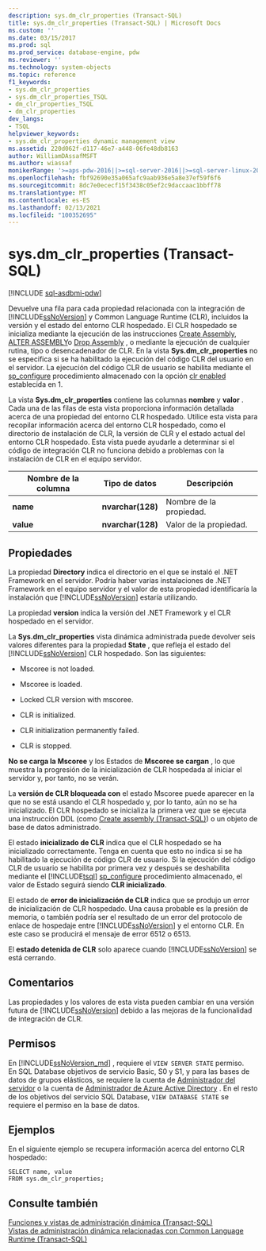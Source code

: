 ```yaml
---
description: sys.dm_clr_properties (Transact-SQL)
title: sys.dm_clr_properties (Transact-SQL) | Microsoft Docs
ms.custom: ''
ms.date: 03/15/2017
ms.prod: sql
ms.prod_service: database-engine, pdw
ms.reviewer: ''
ms.technology: system-objects
ms.topic: reference
f1_keywords:
- sys.dm_clr_properties
- sys.dm_clr_properties_TSQL
- dm_clr_properties_TSQL
- dm_clr_properties
dev_langs:
- TSQL
helpviewer_keywords:
- sys.dm_clr_properties dynamic management view
ms.assetid: 220d062f-d117-46e7-a448-06fe48db8163
author: WilliamDAssafMSFT
ms.author: wiassaf
monikerRange: '>=aps-pdw-2016||>=sql-server-2016||>=sql-server-linux-2017||=azuresqldb-mi-current'
ms.openlocfilehash: fbf92690e35a065afc9aab936e5a8e37ef59f6f6
ms.sourcegitcommit: 8dc7e0ececf15f3438c05ef2c9daccaac1bbff78
ms.translationtype: MT
ms.contentlocale: es-ES
ms.lasthandoff: 02/13/2021
ms.locfileid: "100352695"
---
```

# <a name="sysdm_clr_properties-transact-sql"></a>sys.dm_clr_properties (Transact-SQL)
[!INCLUDE [sql-asdbmi-pdw](../../includes/applies-to-version/sql-asdbmi-pdw.md)]

  Devuelve una fila para cada propiedad relacionada con la integración de [!INCLUDE[ssNoVersion](../../includes/ssnoversion-md.md)] y Common Language Runtime (CLR), incluidos la versión y el estado del entorno CLR hospedado. El CLR hospedado se inicializa mediante la ejecución de las instrucciones [Create Assembly](../../t-sql/statements/create-assembly-transact-sql.md), [ALTER ASSEMBLY](../../t-sql/statements/alter-assembly-transact-sql.md)o [Drop Assembly](../../t-sql/statements/drop-assembly-transact-sql.md) , o mediante la ejecución de cualquier rutina, tipo o desencadenador de CLR. En la vista **Sys.dm_clr_properties** no se especifica si se ha habilitado la ejecución del código CLR del usuario en el servidor. La ejecución del código CLR de usuario se habilita mediante el [sp_configure](../../relational-databases/system-stored-procedures/sp-configure-transact-sql.md) procedimiento almacenado con la opción [clr enabled](../../database-engine/configure-windows/clr-enabled-server-configuration-option.md) establecida en 1.  
  
 La vista **Sys.dm_clr_properties** contiene las columnas **nombre** y **valor** . Cada una de las filas de esta vista proporciona información detallada acerca de una propiedad del entorno CLR hospedado. Utilice esta vista para recopilar información acerca del entorno CLR hospedado, como el directorio de instalación de CLR, la versión de CLR y el estado actual del entorno CLR hospedado. Esta vista puede ayudarle a determinar si el código de integración CLR no funciona debido a problemas con la instalación de CLR en el equipo servidor.  
  
|Nombre de la columna|Tipo de datos|Descripción|  
|-----------------|---------------|-----------------|  
|**name**|**nvarchar(128)**|Nombre de la propiedad.|  
|**value**|**nvarchar(128)**|Valor de la propiedad.|  
  
## <a name="properties"></a>Propiedades  
 La propiedad **Directory** indica el directorio en el que se instaló el .NET Framework en el servidor. Podría haber varias instalaciones de .NET Framework en el equipo servidor y el valor de esta propiedad identificaría la instalación que [!INCLUDE[ssNoVersion](../../includes/ssnoversion-md.md)] estaría utilizando.  
  
 La propiedad **version** indica la versión del .NET Framework y el CLR hospedado en el servidor.  
  
 La **Sys.dm_clr_properties** vista dinámica administrada puede devolver seis valores diferentes para la propiedad **State** , que refleja el estado del [!INCLUDE[ssNoVersion](../../includes/ssnoversion-md.md)] CLR hospedado. Son las siguientes:  
  
-   Mscoree is not loaded.  
  
-   Mscoree is loaded.  
  
-   Locked CLR version with mscoree.  
  
-   CLR is initialized.  
  
-   CLR initialization permanently failed.  
  
-   CLR is stopped.  
  
 **No se carga la Mscoree** y los Estados de **Mscoree se cargan** , lo que muestra la progresión de la inicialización de CLR hospedada al iniciar el servidor y, por tanto, no se verán.  
  
 La **versión de CLR bloqueada con** el estado Mscoree puede aparecer en la que no se está usando el CLR hospedado y, por lo tanto, aún no se ha inicializado. El CLR hospedado se inicializa la primera vez que se ejecuta una instrucción DDL (como [Create assembly &#40;Transact-SQL&#41;](../../t-sql/statements/create-assembly-transact-sql.md)) o un objeto de base de datos administrado.  
  
 El estado **inicializado de CLR** indica que el CLR hospedado se ha inicializado correctamente. Tenga en cuenta que esto no indica si se ha habilitado la ejecución de código CLR de usuario. Si la ejecución del código CLR de usuario se habilita por primera vez y después se deshabilita mediante el [!INCLUDE[tsql](../../includes/tsql-md.md)] [sp_configure](../../relational-databases/system-stored-procedures/sp-configure-transact-sql.md) procedimiento almacenado, el valor de Estado seguirá siendo **CLR inicializado**.  
  
 El estado de **error de inicialización de CLR** indica que se produjo un error de inicialización de CLR hospedado. Una causa probable es la presión de memoria, o también podría ser el resultado de un error del protocolo de enlace de hospedaje entre [!INCLUDE[ssNoVersion](../../includes/ssnoversion-md.md)] y el entorno CLR. En este caso se producirá el mensaje de error 6512 o 6513.  
  
 El **estado detenida de CLR** solo aparece cuando [!INCLUDE[ssNoVersion](../../includes/ssnoversion-md.md)] se está cerrando.  
  
## <a name="remarks"></a>Comentarios  
 Las propiedades y los valores de esta vista pueden cambiar en una versión futura de [!INCLUDE[ssNoVersion](../../includes/ssnoversion-md.md)] debido a las mejoras de la funcionalidad de integración de CLR.  
  
## <a name="permissions"></a>Permisos  
  
En [!INCLUDE[ssNoVersion_md](../../includes/ssnoversion-md.md)] , requiere el `VIEW SERVER STATE` permiso.   
En SQL Database objetivos de servicio Basic, S0 y S1, y para las bases de datos de grupos elásticos, se requiere la cuenta de [Administrador del servidor](https://docs.microsoft.com/azure/azure-sql/database/logins-create-manage#existing-logins-and-user-accounts-after-creating-a-new-database) o la cuenta de [Administrador de Azure Active Directory](https://docs.microsoft.com/azure/azure-sql/database/authentication-aad-overview#administrator-structure) . En el resto de los objetivos del servicio SQL Database, `VIEW DATABASE STATE` se requiere el permiso en la base de datos.   

## <a name="examples"></a>Ejemplos  
 En el siguiente ejemplo se recupera información acerca del entorno CLR hospedado:  
  
```  
SELECT name, value   
FROM sys.dm_clr_properties;  
```  
  
## <a name="see-also"></a>Consulte también  
 [Funciones y vistas de administración dinámica &#40;Transact-SQL&#41;](~/relational-databases/system-dynamic-management-views/system-dynamic-management-views.md)   
 [Vistas de administración dinámica relacionadas con Common Language Runtime &#40;Transact-SQL&#41;](../../relational-databases/system-dynamic-management-views/common-language-runtime-related-dynamic-management-views-transact-sql.md)  
  
  
